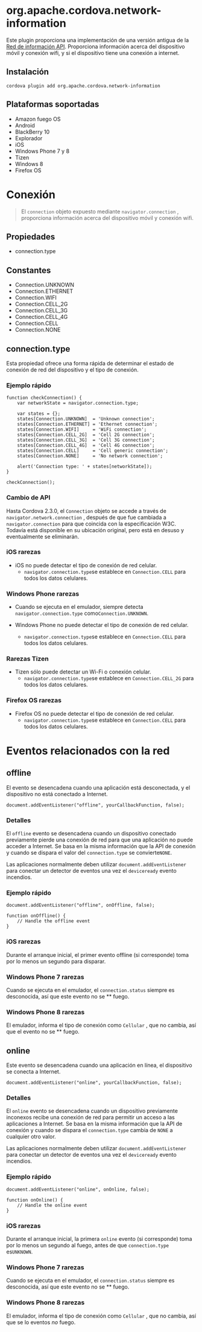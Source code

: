 <!---
    Licensed to the Apache Software Foundation (ASF) under one
    or more contributor license agreements.  See the NOTICE file
    distributed with this work for additional information
    regarding copyright ownership.  The ASF licenses this file
    to you under the Apache License, Version 2.0 (the
    "License"); you may not use this file except in compliance
    with the License.  You may obtain a copy of the License at

      http://www.apache.org/licenses/LICENSE-2.0

    Unless required by applicable law or agreed to in writing,
    software distributed under the License is distributed on an
    "AS IS" BASIS, WITHOUT WARRANTIES OR CONDITIONS OF ANY
    KIND, either express or implied.  See the License for the
    specific language governing permissions and limitations
    under the License.
-->

# org.apache.cordova.network-information

Este plugin proporciona una implementación de una versión antigua de la [Red de información API][1]. Proporciona información acerca del dispositivo móvil y conexión wifi, y si el dispositivo tiene una conexión a internet.

 [1]: http://www.w3.org/TR/2011/WD-netinfo-api-20110607/

## Instalación

    cordova plugin add org.apache.cordova.network-information
    

## Plataformas soportadas

*   Amazon fuego OS
*   Android
*   BlackBerry 10
*   Explorador
*   iOS
*   Windows Phone 7 y 8
*   Tizen
*   Windows 8
*   Firefox OS

# Conexión

> El `connection` objeto expuesto mediante `navigator.connection` , proporciona información acerca del dispositivo móvil y conexión wifi.

## Propiedades

*   connection.type

## Constantes

*   Connection.UNKNOWN
*   Connection.ETHERNET
*   Connection.WIFI
*   Connection.CELL_2G
*   Connection.CELL_3G
*   Connection.CELL_4G
*   Connection.CELL
*   Connection.NONE

## connection.type

Esta propiedad ofrece una forma rápida de determinar el estado de conexión de red del dispositivo y el tipo de conexión.

### Ejemplo rápido

    function checkConnection() {
        var networkState = navigator.connection.type;
    
        var states = {};
        states[Connection.UNKNOWN]  = 'Unknown connection';
        states[Connection.ETHERNET] = 'Ethernet connection';
        states[Connection.WIFI]     = 'WiFi connection';
        states[Connection.CELL_2G]  = 'Cell 2G connection';
        states[Connection.CELL_3G]  = 'Cell 3G connection';
        states[Connection.CELL_4G]  = 'Cell 4G connection';
        states[Connection.CELL]     = 'Cell generic connection';
        states[Connection.NONE]     = 'No network connection';
    
        alert('Connection type: ' + states[networkState]);
    }
    
    checkConnection();
    

### Cambio de API

Hasta Cordova 2.3.0, el `Connection` objeto se accede a través de `navigator.network.connection` , después de que fue cambiada a `navigator.connection` para que coincida con la especificación W3C. Todavía está disponible en su ubicación original, pero está en desuso y eventualmente se eliminarán.

### iOS rarezas

*   iOS no puede detectar el tipo de conexión de red celular. 
    *   `navigator.connection.type`se establece en `Connection.CELL` para todos los datos celulares.

### Windows Phone rarezas

*   Cuando se ejecuta en el emulador, siempre detecta `navigator.connection.type` como`Connection.UNKNOWN`.

*   Windows Phone no puede detectar el tipo de conexión de red celular.
    
    *   `navigator.connection.type`se establece en `Connection.CELL` para todos los datos celulares.

### Rarezas Tizen

*   Tizen sólo puede detectar un Wi-Fi o conexión celular. 
    *   `navigator.connection.type`se establece en `Connection.CELL_2G` para todos los datos celulares.

### Firefox OS rarezas

*   Firefox OS no puede detectar el tipo de conexión de red celular. 
    *   `navigator.connection.type`se establece en `Connection.CELL` para todos los datos celulares.

# Eventos relacionados con la red

## offline

El evento se desencadena cuando una aplicación está desconectada, y el dispositivo no está conectado a Internet.

    document.addEventListener("offline", yourCallbackFunction, false);
    

### Detalles

El `offline` evento se desencadena cuando un dispositivo conectado previamente pierde una conexión de red para que una aplicación no puede acceder a Internet. Se basa en la misma información que la API de conexión y cuando se dispara el valor del `connection.type` se convierte`NONE`.

Las aplicaciones normalmente deben utilizar `document.addEventListener` para conectar un detector de eventos una vez el `deviceready` evento incendios.

### Ejemplo rápido

    document.addEventListener("offline", onOffline, false);
    
    function onOffline() {
        // Handle the offline event
    }
    

### iOS rarezas

Durante el arranque inicial, el primer evento offline (si corresponde) toma por lo menos un segundo para disparar.

### Windows Phone 7 rarezas

Cuando se ejecuta en el emulador, el `connection.status` siempre es desconocida, así que este evento no se ** fuego.

### Windows Phone 8 rarezas

El emulador, informa el tipo de conexión como `Cellular` , que no cambia, así que el evento no se ** fuego.

## online

Este evento se desencadena cuando una aplicación en línea, el dispositivo se conecta a Internet.

    document.addEventListener("online", yourCallbackFunction, false);
    

### Detalles

El `online` evento se desencadena cuando un dispositivo previamente inconexos recibe una conexión de red para permitir un acceso a las aplicaciones a Internet. Se basa en la misma información que la API de conexión y cuando se dispara el `connection.type` cambia de `NONE` a cualquier otro valor.

Las aplicaciones normalmente deben utilizar `document.addEventListener` para conectar un detector de eventos una vez el `deviceready` evento incendios.

### Ejemplo rápido

    document.addEventListener("online", onOnline, false);
    
    function onOnline() {
        // Handle the online event
    }
    

### iOS rarezas

Durante el arranque inicial, la primera `online` evento (si corresponde) toma por lo menos un segundo al fuego, antes de que `connection.type` es`UNKNOWN`.

### Windows Phone 7 rarezas

Cuando se ejecuta en el emulador, el `connection.status` siempre es desconocida, así que este evento no se ** fuego.

### Windows Phone 8 rarezas

El emulador, informa el tipo de conexión como `Cellular` , que no cambia, así que se lo eventos *no* fuego.
